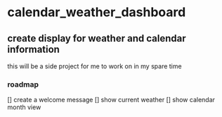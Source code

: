 # calendar_weather_dashboard

## create display for weather and calendar information

this will be a side project for me to work on in my spare time

### roadmap

[] create a welcome message
[] show current weather
[] show calendar month view 